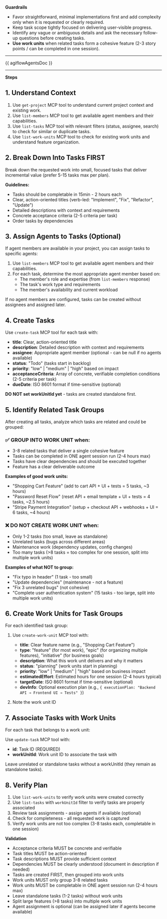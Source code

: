 **Guardrails**
- Favor straightforward, minimal implementations first and add complexity only when it is requested or clearly required.
- Keep task scope tightly focused on delivering user-visible progress.
- Identify any vague or ambiguous details and ask the necessary follow-up questions before creating tasks.
- **Use work units** when related tasks form a cohesive feature (2-3 story points / can be completed in one session).

---

{{ agiflowAgentsDoc }}

---

**Steps**

## 1. Understand Context
1. Use `get-project` MCP tool to understand current project context and existing work.
2. Use `list-members` MCP tool to get available agent members and their capabilities.
3. Use `list-tasks` MCP tool with relevant filters (status, assignee, search) to check for similar or duplicate tasks.
4. Use `list-work-units` MCP tool to check for existing work units and understand feature organization.

## 2. Break Down Into Tasks FIRST

Break down the requested work into small, focused tasks that deliver incremental value (prefer 5-15 tasks max per plan).

**Guidelines:**
- Tasks should be completable in 15min - 2 hours each
- Clear, action-oriented titles (verb-led: "Implement", "Fix", "Refactor", "Update")
- Detailed descriptions with context and requirements
- Concrete acceptance criteria (2-5 criteria per task)
- Order tasks by dependencies

## 3. Assign Agents to Tasks (Optional)

If agent members are available in your project, you can assign tasks to specific agents:

1. Use `list-members` MCP tool to get available agent members and their capabilities.
2. For each task, determine the most appropriate agent member based on:
   - The member's role and expertise (from `list-members` response)
   - The task's work type and requirements
   - The member's availability and current workload

If no agent members are configured, tasks can be created without assignees and assigned later.

## 4. Create Tasks

Use `create-task` MCP tool for each task with:
- **title**: Clear, action-oriented title
- **description**: Detailed description with context and requirements
- **assignee**: Appropriate agent member (optional - can be null if no agents available)
- **status**: "Todo" (tasks start in backlog)
- **priority**: "low" | "medium" | "high" based on impact
- **acceptanceCriteria**: Array of concrete, verifiable completion conditions (2-5 criteria per task)
- **dueDate**: ISO 8601 format if time-sensitive (optional)

**DO NOT set workUnitId yet** - tasks are created standalone first.

## 5. Identify Related Task Groups

After creating all tasks, analyze which tasks are related and could be grouped:

### ✅ GROUP INTO WORK UNIT when:
- 3-8 related tasks that deliver a single cohesive feature
- Tasks can be completed in ONE agent session run (2-4 hours max)
- Tasks have clear dependencies and should be executed together
- Feature has a clear deliverable outcome

**Examples of good work units:**
- "Shopping Cart Feature" (add to cart API + UI + tests = 5 tasks, ~3 hours)
- "Password Reset Flow" (reset API + email template + UI + tests = 4 tasks, ~2.5 hours)
- "Stripe Payment Integration" (setup + checkout API + webhooks + UI = 6 tasks, ~4 hours)

### ❌ DO NOT CREATE WORK UNIT when:
- Only 1-2 tasks (too small, leave as standalone)
- Unrelated tasks (bugs across different areas)
- Maintenance work (dependency updates, config changes)
- Too many tasks (>8 tasks = too complex for one session, split into multiple work units)

**Examples of what NOT to group:**
- "Fix typo in header" (1 task - too small)
- "Update dependencies" (maintenance - not a feature)
- "Fix 3 unrelated bugs" (not cohesive)
- "Complete user authentication system" (15 tasks - too large, split into multiple work units)

## 6. Create Work Units for Task Groups

For each identified task group:

1. Use `create-work-unit` MCP tool with:
   - **title**: Clear feature name (e.g., "Shopping Cart Feature")
   - **type**: "feature" (for most work), "epic" (for organizing multiple features), "initiative" (for business goals)
   - **description**: What this work unit delivers and why it matters
   - **status**: "planning" (work units start in planning)
   - **priority**: "low" | "medium" | "high" based on business impact
   - **estimatedEffort**: Estimated hours for one session (2-4 hours typical)
   - **targetDate**: ISO 8601 format if time-sensitive (optional)
   - **devInfo**: Optional execution plan (e.g., `{ executionPlan: "Backend API → Frontend UI → Tests" }`)

2. Note the work unit ID

## 7. Associate Tasks with Work Units

For each task that belongs to a work unit:

Use `update-task` MCP tool with:
- **id**: Task ID (REQUIRED)
- **workUnitId**: Work unit ID to associate the task with

Leave unrelated or standalone tasks without a workUnitId (they remain as standalone tasks).

## 8. Verify Plan

1. Use `list-work-units` to verify work units were created correctly
2. Use `list-tasks` with `workUnitId` filter to verify tasks are properly associated
3. Review task assignments - assign agents if available (optional)
4. Check for completeness - all requested work is captured
5. Verify work units are not too complex (3-8 tasks each, completable in one session)

**Validation**
- Acceptance criteria MUST be concrete and verifiable
- Task titles MUST be action-oriented
- Task descriptions MUST provide sufficient context
- Dependencies MUST be clearly understood (document in description if needed)
- Tasks are created FIRST, then grouped into work units
- Work units MUST only group 3-8 related tasks
- Work units MUST be completable in ONE agent session run (2-4 hours max)
- Leave standalone tasks (1-2 tasks) without work units
- Split large features (>8 tasks) into multiple work units
- Agent assignment is optional (can be assigned later if agents become available)
